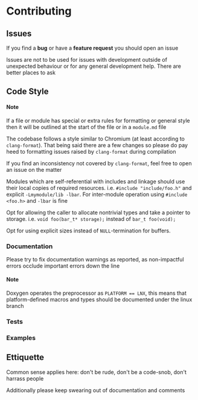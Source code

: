 # Contributing

## Issues

If you find a **bug** or have a **feature request** you should open an issue

Issues are not to be used for issues with development outside of unexpected behaviour or for any general development help. There are better places to ask

## Code Style

#### Note
If a file or module has special or extra rules for formatting or general style then it will be outlined at the start of the file or in a `module.md` file

The codebase follows a style similar to Chromium (at least according to `clang-format`). That being said there are a few changes so please do pay heed to formatting issues raised by `clang-format` during compilation

If you find an inconsistency not covered by `clang-format`, feel free to open an issue on the matter

Modules which are self-referential with includes and linkage should use their local copies of required resources. i.e. `#include "include/foo.h"` and explicit `-Lmymodule/lib -lbar`. For inter-module operation using `#include <foo.h>` and `-lbar` is fine

Opt for allowing the caller to allocate nontrivial types and take a pointer to storage. i.e. `void foo(bar_t* storage);` instead of `bar_t foo(void);`

Opt for using explicit sizes instead of `NULL`-termination for buffers.

### Documentation
Please try to fix documentation warnings as reported, as non-impactful errors occlude important errors down the line

#### Note
Doxygen operates the preprocessor as `PLATFORM == LNX`, this means that platform-defined macros and types should be documented under the linux branch

### Tests

### Examples

## Ettiquette

Common sense applies here: don't be rude, don't be a code-snob, don't harrass people

Additionally please keep swearing out of documentation and comments
